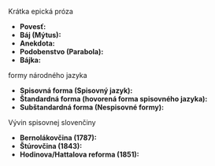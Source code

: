 Krátka epická próza
- **Povesť:**
- **Báj (Mýtus):**
- **Anekdota:**
- **Podobenstvo (Parabola):**
- **Bájka:**

formy národného jazyka
- **Spisovná forma (Spisovný jazyk):**
- **Štandardná forma (hovorená forma spisovného jazyka):**
- **Subštandardná forma (Nespisovné formy):**

Vývin spisovnej slovenčiny
- **Bernolákovčina (1787):**
- **Štúrovčina (1843):**
- **Hodinova/Hattalova reforma (1851):**